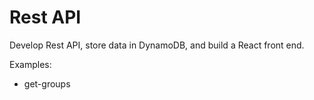 # Rest API

Develop Rest API, store data in DynamoDB, and build a React front end.

Examples:
* get-groups

